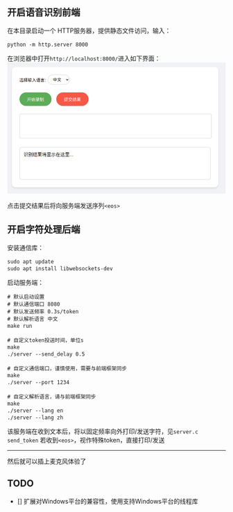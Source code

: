 ## 开启语音识别前端

在本目录启动一个 HTTP服务器，提供静态文件访问，输入：
```shell
python -m http.server 8000
```

在浏览器中打开`http://localhost:8000/`进入如下界面：
![](figs/1.jpg)

点击提交结果后将向服务端发送序列`<eos>`

## 开启字符处理后端

安装通信库：
```shell
sudo apt update
sudo apt install libwebsockets-dev
```

启动服务端：
```shell
# 默认启动设置
# 默认通信端口 8080
# 默认发送频率 0.3s/token
# 默认解析语言 中文
make run

# 自定义token投送时间，单位s
make
./server --send_delay 0.5

# 自定义通信端口，谨慎使用，需要与前端框架同步
make
./server --port 1234

# 自定义解析语言，请与前端框架同步
make
./server --lang en
./server --lang zh 
```
该服务端在收到文本后，将以固定频率向外打印/发送字符，见`server.c send_token`
若收到`<eos>`，视作特殊token，直接打印/发送

---

然后就可以插上麦克风体验了

## TODO

- [] 扩展对Windows平台的兼容性，使用支持Windows平台的线程库 
